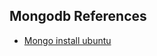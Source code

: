 ## Mongodb References

* [Mongo install ubuntu](https://www.digitalocean.com/community/tutorials/how-to-install-mongodb-on-ubuntu-20-04)